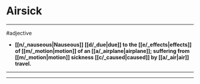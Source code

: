 # Airsick
---
#adjective
- **[[n/_nauseous|Nauseous]] [[d/_due|due]] to the [[e/_effects|effects]] of [[m/_motion|motion]] of an [[a/_airplane|airplane]]; suffering from [[m/_motion|motion]] sickness [[c/_caused|caused]] by [[a/_air|air]] travel.**
---
---

